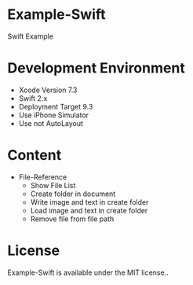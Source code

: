 # Example-Swift
 Swift Example

# Development Environment
  - Xcode Version 7.3
  - Swift 2.x
  - Deployment Target 9.3
  - Use iPhone Simulator
  - Use not AutoLayout

# Content
* File-Reference
  - Show File List
  - Create folder in document
  - Write image and text in create folder
  - Load image and text in create folder
  - Remove file from file path


# License
 Example-Swift is available under the MIT license..
